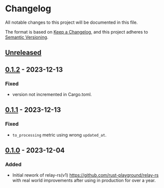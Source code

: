 # Changelog
All notable changes to this project will be documented in this file.

The format is based on [Keep a Changelog](https://keepachangelog.com/en/1.0.0/),
and this project adheres to [Semantic Versioning](https://semver.org/spec/v2.0.0.html).

## [Unreleased]

## [0.1.2] - 2023-12-13
### Fixed
- version not incremented in Cargo.toml.

## [0.1.1] - 2023-12-13
### Fixed
- `to_processing` metric using wrong `updated_at`.

## [0.1.0] - 2023-12-04
### Added
- Initial rework of relay-rs(v1) https://github.com/rust-playground/relay-rs with real world improvements after using in production for over a year.

[Unreleased]: https://github.com/relay-io/relay/compare/v0.1.2...HEAD
[0.1.2]: https://github.com/relay-io/relay/compare/v0.1.1...v0.1.2
[0.1.1]: https://github.com/relay-io/relay/compare/v0.1.0...v0.1.1
[0.1.0]: https://github.com/relay-io/relay/compare/70cfed7...v0.1.0
